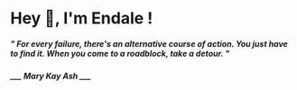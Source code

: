 <h1 title="head"> Hey 👋, I'm Endale !</h1>

**<h5><i>" For every failure, there's an alternative course of action. You just have to find it. When you come to a roadblock, take a detour. "</i></h5>**

*<b>___ Mary Kay Ash ___</b>*
